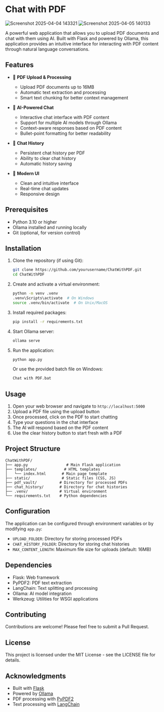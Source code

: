# Chat with PDF
![Screenshot 2025-04-04 143321](https://github.com/user-attachments/assets/d6a9aa78-a424-4d55-b2c3-8ddf2f4a8581)
![Screenshot 2025-04-05 140133](https://github.com/user-attachments/assets/881cb978-ac48-4109-9f65-1bb92ee4d2fa)


A powerful web application that allows you to upload PDF documents and chat with them using AI. Built with Flask and powered by Ollama, this application provides an intuitive interface for interacting with PDF content through natural language conversations.

## Features

- 📄 **PDF Upload & Processing**
  - Upload PDF documents up to 16MB
  - Automatic text extraction and processing
  - Smart text chunking for better context management

- 🤖 **AI-Powered Chat**
  - Interactive chat interface with PDF content
  - Support for multiple AI models through Ollama
  - Context-aware responses based on PDF content
  - Bullet-point formatting for better readability

- 💬 **Chat History**
  - Persistent chat history per PDF
  - Ability to clear chat history
  - Automatic history saving

- 🎨 **Modern UI**
  - Clean and intuitive interface
  - Real-time chat updates
  - Responsive design

## Prerequisites

- Python 3.10 or higher
- Ollama installed and running locally
- Git (optional, for version control)

## Installation

1. Clone the repository (if using Git):
   ```bash
   git clone https://github.com/yourusername/ChatWithPDF.git
   cd ChatWithPDF
   ```

2. Create and activate a virtual environment:
   ```bash
   python -m venv .venv
   .venv\Scripts\activate  # On Windows
   source .venv/bin/activate  # On Unix/MacOS
   ```

3. Install required packages:
   ```bash
   pip install -r requirements.txt
   ```

4. Start Ollama server:
   ```bash
   ollama serve
   ```

5. Run the application:
   ```bash
   python app.py
   ```

   Or use the provided batch file on Windows:
   ```bash
   Chat with PDF.bat
   ```

## Usage

1. Open your web browser and navigate to `http://localhost:5000`
2. Upload a PDF file using the upload button
3. Once processed, click on the PDF to start chatting
4. Type your questions in the chat interface
5. The AI will respond based on the PDF content
6. Use the clear history button to start fresh with a PDF

## Project Structure

```
ChatWithPDF/
├── app.py                 # Main Flask application
├── templates/            # HTML templates
│   └── index.html       # Main page template
├── static/              # Static files (CSS, JS)
├── pdf_vault/          # Directory for processed PDFs
├── chat_history/       # Directory for chat histories
├── .venv/              # Virtual environment
└── requirements.txt    # Python dependencies
```

## Configuration

The application can be configured through environment variables or by modifying `app.py`:

- `UPLOAD_FOLDER`: Directory for storing processed PDFs
- `CHAT_HISTORY_FOLDER`: Directory for storing chat histories
- `MAX_CONTENT_LENGTH`: Maximum file size for uploads (default: 16MB)

## Dependencies

- Flask: Web framework
- PyPDF2: PDF text extraction
- LangChain: Text splitting and processing
- Ollama: AI model integration
- Werkzeug: Utilities for WSGI applications

## Contributing

Contributions are welcome! Please feel free to submit a Pull Request.

## License

This project is licensed under the MIT License - see the LICENSE file for details.

## Acknowledgments

- Built with [Flask](https://flask.palletsprojects.com/)
- Powered by [Ollama](https://ollama.ai/)
- PDF processing with [PyPDF2](https://pypdf2.readthedocs.io/)
- Text processing with [LangChain](https://www.langchain.com/) 

